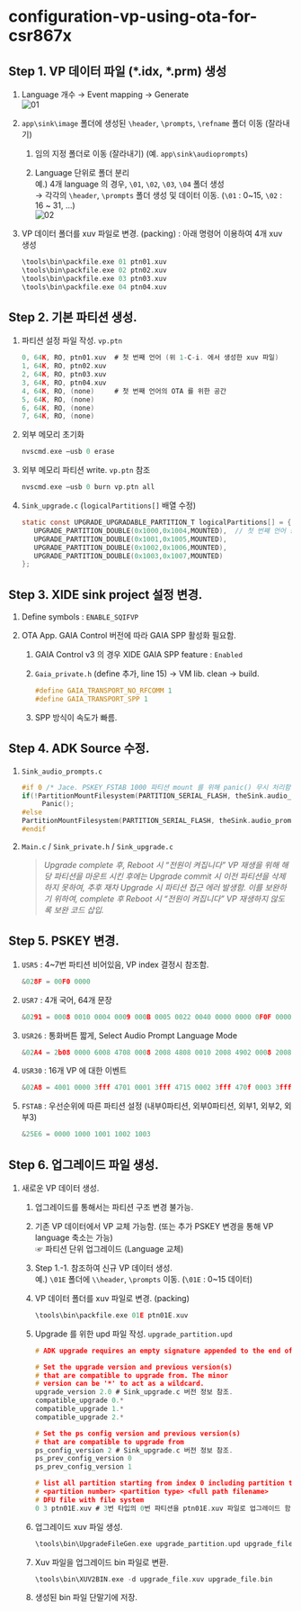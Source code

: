 # configuration-vp-using-ota-for-csr867x

## Step 1. VP 데이터 파일 (\*.idx, \*.prm) 생성
1. Language 개수 → Event mapping → Generate  
![01](https://user-images.githubusercontent.com/26864945/55311980-5854da80-549f-11e9-9773-55d2b6e4e1a4.PNG)

1. `app\sink\image` 폴더에 생성된 `\header`, `\prompts`, `\refname` 폴더 이동 (잘라내기)
   1. 임의 지정 폴더로 이동 (잘라내기) (예. `app\sink\audioprompts`)
   
   1. Language 단위로 폴더 분리   
      예.) 4개 language 의 경우, `\01`, `\02`, `\03`, `\04` 폴더 생성  
      → 각각의 `\header`, `\prompts` 폴더 생성 및 데이터 이동. (`\01` : 0~15, `\02` : 16 ~ 31, …)  
      ![02](https://user-images.githubusercontent.com/26864945/55312009-67d42380-549f-11e9-8325-9265c007c2ad.PNG)

1. VP 데이터 폴더를 xuv 파일로 변경. (packing) : 아래 명령어 이용하여 4개 xuv 생성
   ```c
   \tools\bin\packfile.exe 01 ptn01.xuv
   \tools\bin\packfile.exe 02 ptn02.xuv
   \tools\bin\packfile.exe 03 ptn03.xuv
   \tools\bin\packfile.exe 04 ptn04.xuv
   ```

## Step 2. 기본 파티션 생성.
1. 파티션 설정 파일 작성. `vp.ptn`
   ```c
   0, 64K, RO, ptn01.xuv  # 첫 번째 언어 (위 1-C-i. 에서 생성한 xuv 파일)
   1, 64K, RO, ptn02.xuv
   2, 64K, RO, ptn03.xuv
   3, 64K, RO, ptn04.xuv
   4, 64K, RO, (none)     # 첫 번째 언어의 OTA 를 위한 공간
   5, 64K, RO, (none)
   6, 64K, RO, (none)
   7, 64K, RO, (none)
   ```

1. 외부 메모리 초기화
   ```c
   nvscmd.exe –usb 0 erase
   ```

1. 외부 메모리 파티션 write. `vp.ptn` 참조
   ```c
   nvscmd.exe –usb 0 burn vp.ptn all
   ```

1. `Sink_upgrade.c` (`logicalPartitions[]` 배열 수정)
   ```c
   static const UPGRADE_UPGRADABLE_PARTITION_T logicalPartitions[] = {
      UPGRADE_PARTITION_DOUBLE(0x1000,0x1004,MOUNTED),  // 첫 번째 언어 공간
      UPGRADE_PARTITION_DOUBLE(0x1001,0x1005,MOUNTED),
      UPGRADE_PARTITION_DOUBLE(0x1002,0x1006,MOUNTED),
      UPGRADE_PARTITION_DOUBLE(0x1003,0x1007,MOUNTED)
   };
   ```

## Step 3. XIDE sink project 설정 변경.
1. Define symbols : `ENABLE_SQIFVP`

1. OTA App. GAIA Control 버전에 따라 GAIA SPP 활성화 필요함.

   1. GAIA Control v3 의 경우 XIDE GAIA SPP feature : `Enabled`
   
   1. `Gaia_private.h` (define 추가, line 15) → VM lib. clean → build.
      ```c
      #define GAIA_TRANSPORT_NO_RFCOMM 1
      #define GAIA_TRANSPORT_SPP 1
      ```
   
   1. SPP 방식이 속도가 빠름.

## Step 4. ADK Source 수정.
1. `Sink_audio_prompts.c`
   ```c
   #if 0 /* Jace. PSKEY_FSTAB 1000 파티션 mount 를 위해 panic() 무시 처리함. */
   if(!PartitionMountFilesystem(PARTITION_SERIAL_FLASH, theSink.audio_prompt_language , PARTITION_LOWER_PRIORITY))
        Panic();
   #else
   PartitionMountFilesystem(PARTITION_SERIAL_FLASH, theSink.audio_prompt_language , PARTITION_LOWER_PRIORITY);
   #endif
   ```

1. `Main.c` / `Sink_private.h` / `Sink_upgrade.c`
   > _Upgrade complete 후, Reboot 시 “전원이 켜집니다” VP 재생을 위해 해당 파티션을 마운트 시킨 후에는 Upgrade commit 시 이전 파티션을 삭제하지 못하여, 추후 재차 Upgrade 시 파티션 접근 에러 발생함. 이를 보완하기 위하여, complete 후 Reboot 시 “전원이 켜집니다” VP 재생하지 않도록 보완 코드 삽입._

## Step 5. PSKEY 변경.
1. `USR5` : 4~7번 파티션 비어있음, VP index 결정시 참조함.
   ```c
   &028F = 00F0 0000
   ```
   
1. `USR7` : 4개 국어, 64개 문장
   ```c
   &0291 = 0008 0010 0004 0009 000B 0005 0022 0040 0000 0000 0F0F 0000
   ```
   
1. `USR26` : 통화버튼 짧게, Select Audio Prompt Language Mode
   ```c
   &02A4 = 2b08 0000 6008 4708 0008 2008 4808 0010 2008 4902 0008 2008 4a09 0008 2008 4a0a 0008 2008 4a0c 0008 2008 4b02 0010 2008 4c09 0010 2008 4c0a 0010 2008 4c0c 0010 2008 5704 0008 2000 5804 0010 2000 4602 0000 6000 d108 000a 3fff d208 000c 3fff d008 000a 3fff d308 0100 3fff d408 0100 3fff d008 000c 3fff 0000 0000 0000 0000 0000 0000
   ```
   
1. `USR30` : 16개 VP 에 대한 이벤트
   ```c
   &02A8 = 4001 0000 3fff 4701 0001 3fff 4715 0002 3fff 470f 0003 3fff 470e 0004 3fff 470d 0005 3fff 4704 0006 3ffe 4003 0007 3fff 400b 0008 3fff 4009 0009 3fff 4008 000a 3fff 4717 000b 3fff 4070 000c 3fff 4071 000d 3fff 4705 000e 3fff 4002 000f 3fff
   ```
   
1. `FSTAB` : 우선순위에 따른 파티션 설정 (내부0파티션, 외부0파티션, 외부1, 외부2, 외부3)
   ```c
   &25E6 = 0000 1000 1001 1002 1003
   ```

## Step 6. 업그레이드 파일 생성.
1. 새로운 VP 데이터 생성.
   1. 업그레이드를 통해서는 파티션 구조 변경 불가능.
   
   1. 기존 VP 데이터에서 VP 교체 가능함. (또는 추가 PSKEY 변경을 통해 VP language 축소는 가능)  
   ☞ 파티션 단위 업그레이드 (Language 교체)
   
   1. Step 1.-1. 참조하여 신규 VP 데이터 생성.  
   예.) `\01E` 폴더에 `\\header`, `\prompts` 이동. (`\01E` : 0~15 데이터)
   
   1. VP 데이터 폴더를 xuv 파일로 변경. (packing)
      ```c
      \tools\bin\packfile.exe 01E ptn01E.xuv
      ```
      
   1. Upgrade 를 위한 upd 파일 작성. `upgrade_partition.upd`
      ```c
      # ADK upgrade requires an empty signature appended to the end of the file. add_empty_signature
      
      # Set the upgrade version and previous version(s)
      # that are compatible to upgrade from. The minor
      # version can be '*' to act as a wildcard.
      upgrade_version 2.0 # Sink_upgrade.c 버전 정보 참조.
      compatible_upgrade 0.*
      compatible_upgrade 1.*
      compatible_upgrade 2.*
      
      # Set the ps config version and previous version(s)
      # that are compatible to upgrade from
      ps_config_version 2 # Sink_upgrade.c 버전 정보 참조.
      ps_prev_config_version 0
      ps_prev_config_version 1
      
      # list all partition starting from index 0 including partition type
      # <partition number> <partition type> <full path filename>
      # DFU file with file system
      0 3 ptn01E.xuv # 3번 타입의 0번 파티션을 ptn01E.xuv 파일로 업그레이드 함.
      ```
      
   1. 업그레이드 xuv 파일 생성.
      ```c
      \tools\bin\UpgradeFileGen.exe upgrade_partition.upd upgrade_file.xuv
      ```
      
   1. Xuv 파일을 업그레이드 bin 파일로 변환.
      ```c
      \tools\bin\XUV2BIN.exe -d upgrade_file.xuv upgrade_file.bin
      ```
      
   1. 생성된 bin 파일 단말기에 저장.
